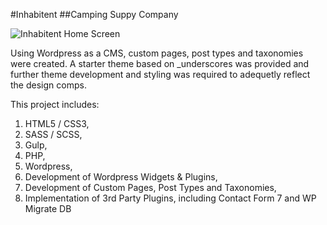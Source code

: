 
#Inhabitent
##Camping Suppy Company

![Inhabitent Home Screen](http://imgur.com/b2g3M3Y "Inhabitent Home Screen")

Using Wordpress as a CMS, custom pages, post types and taxonomies were created. A starter theme based on _underscores was provided and further theme development and styling was required to adequetly reflect the design comps.

This project includes:

1. HTML5 / CSS3,
2. SASS / SCSS,
3. Gulp,
4. PHP,
5. Wordpress,
6. Development of Wordpress Widgets & Plugins,
7. Development of Custom Pages, Post Types and Taxonomies,
8. Implementation of 3rd Party Plugins, including Contact Form 7 and WP Migrate DB

